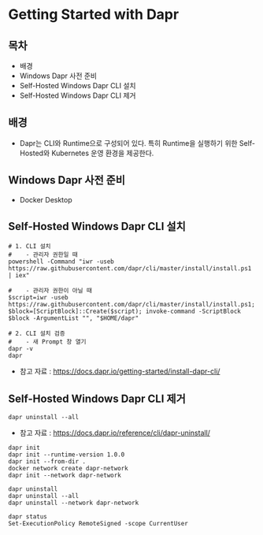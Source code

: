 # Getting Started with Dapr

## 목차
- 배경
- Windows Dapr 사전 준비
- Self-Hosted Windows Dapr CLI 설치
- Self-Hosted Windows Dapr CLI 제거

## 배경
- Dapr는 CLI와 Runtime으로 구성되어 있다.
  특히 Runtime을 실행하기 위한 Self-Hosted와 Kubernetes 운영 환경을 제공한다.

## Windows Dapr 사전 준비
- Docker Desktop

## Self-Hosted Windows Dapr CLI 설치
```shell
# 1. CLI 설치
#    - 관리자 권한일 때
powershell -Command "iwr -useb https://raw.githubusercontent.com/dapr/cli/master/install/install.ps1 | iex"

#    - 관리자 권한이 아닐 때
$script=iwr -useb https://raw.githubusercontent.com/dapr/cli/master/install/install.ps1; $block=[ScriptBlock]::Create($script); invoke-command -ScriptBlock $block -ArgumentList "", "$HOME/dapr"

# 2. CLI 설치 검증
#    - 새 Prompt 창 열기
dapr -v
dapr
```
- 참고 자료 : https://docs.dapr.io/getting-started/install-dapr-cli/

## Self-Hosted Windows Dapr CLI 제거
```shell
dapr uninstall --all
```
- 참고 자료 : https://docs.dapr.io/reference/cli/dapr-uninstall/

```shell
dapr init
dapr init --runtime-version 1.0.0
dapr init --from-dir .
docker network create dapr-network
dapr init --network dapr-network

dapr uninstall
dapr uninstall --all
dapr uninstall --network dapr-network

dapr status
Set-ExecutionPolicy RemoteSigned -scope CurrentUser
```